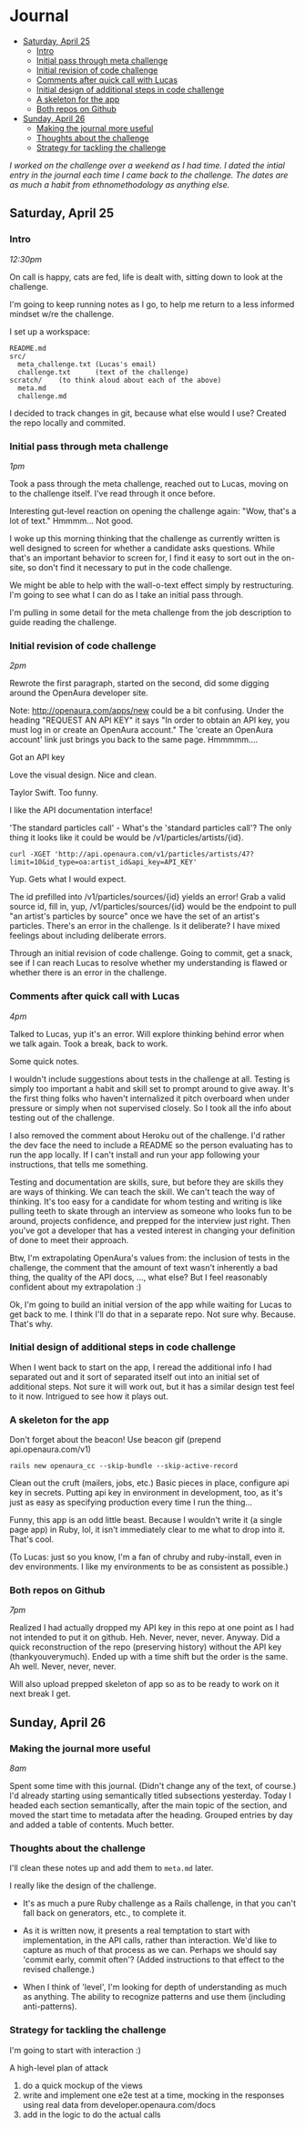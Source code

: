 # Journal

* [Saturday, April 25](#saturday-april-25)
  * [Intro](#intro)
  * [Initial pass through meta challenge](#initial-pass-through-meta-challenge)
  * [Initial revision of code challenge](#initial-revision-of-code-challenge)
  * [Comments after quick call with Lucas](#comments-after-quick-call-with-lucas)
  * [Initial design of additional steps in code challenge](#initial-design-of-additional-steps-in-code-challenge)
  * [A skeleton for the app](#a-skeleton-for-the-app)
  * [Both repos on Github](#both-repos-on-Github)
* [Sunday, April 26](#sunday-april-26)
  * [Making the journal more useful](#making-the-journal-more-useful)
  * [Thoughts about the challenge](#thoughts-about-the-challenge)
  * [Strategy for tackling the challenge](#strategy-for-tackling-the-challenge)

_I worked on the challenge over a weekend as I had time. I dated the intial
entry in the journal each time I came back to the challenge. The dates are
as much a habit from ethnomethodology as anything else._

## Saturday, April 25

### Intro
_12:30pm_

On call is happy, cats are fed, life is dealt with, sitting down to look at the
challenge.

I'm going to keep running notes as I go, to help me return to a less informed
mindset w/re the challenge.

I set up a workspace:

    README.md
    src/
      meta_challenge.txt (Lucas's email)
      challenge.txt      (text of the challenge)
    scratch/    (to think aloud about each of the above)
      meta.md
      challenge.md

I decided to track changes in git, because what else would I use?  Created the
repo locally and commited.

### Initial pass through meta challenge
_1pm_

Took a pass through the meta challenge, reached out to Lucas, moving on to the
challenge itself. I've read through it once before.

Interesting gut-level reaction on opening the challenge again: "Wow, that's a
lot of text." Hmmmm... Not good.

I woke up this morning thinking that the challenge as currently written is well
designed to screen for whether a candidate asks questions. While that's an
important behavior to screen for, I find it easy to sort out in the on-site, so
don't find it necessary to put in the code challenge.

We might be able to help with the wall-o-text effect simply by restructuring.
I'm going to see what I can do as I take an initial pass through.

I'm pulling in some detail for the meta challenge from the job description to
guide reading the challenge.

### Initial revision of code challenge
_2pm_

Rewrote the first paragraph, started on the second, did some digging around the
OpenAura developer site.

Note: http://openaura.com/apps/new could be a bit confusing. Under the heading
"REQUEST AN API KEY" it says "In order to obtain an API key, you must log in or
create an OpenAura account." The 'create an OpenAura account' link just brings
you back to the same page. Hmmmmm....

Got an API key

Love the visual design. Nice and clean.

Taylor Swift. Too funny.

I like the API documentation interface!

'The standard particles call' - What's the 'standard particles call'? The only
thing it looks like it could be would be /v1/particles/artists/{id}.

    curl -XGET 'http://api.openaura.com/v1/particles/artists/47?limit=10&id_type=oa:artist_id&api_key=API_KEY'

Yup. Gets what I would expect.

The id prefilled into /v1/particles/sources/{id} yields an error! Grab a valid
source id, fill in, yup, /v1/particles/sources/{id} would be the endpoint to
pull "an artist's particles by source" once we have the set of an artist's
particles. There's an error in the challenge. Is it deliberate? I have mixed
feelings about including deliberate errors.

Through an initial revision of code challenge. Going to commit, get a snack, see
if I can reach Lucas to resolve whether my understanding is flawed or whether
there is an error in the challenge.

### Comments after quick call with Lucas
_4pm_

Talked to Lucas, yup it's an error. Will explore thinking behind error when we
talk again. Took a break, back to work.

Some quick notes.

I wouldn't include suggestions about tests in the challenge at all. Testing is simply
too important a habit and skill set to prompt around to give away. It's the first
thing folks who haven't internalized it pitch overboard when under pressure or simply
when not supervised closely. So I took all the info about testing out of the challenge.

I also removed the comment about Heroku out of the challenge. I'd rather the dev face
the need to include a README so the person evaluating has to run the app locally. If
I can't install and run your app following your instructions, that tells me something.

Testing and documentation are skills, sure, but before they are skills they are
ways of thinking. We can teach the skill. We can't teach the way of
thinking. It's too easy for a candidate for whom testing and writing is like
pulling teeth to skate through an interview as someone who looks fun to be
around, projects confidence, and prepped for the interview just right. Then
you've got a developer that has a vested interest in changing your definition of
done to meet their approach.

Btw, I'm extrapolating OpenAura's values from: the inclusion of tests in the
challenge, the comment that the amount of text wasn't inherently a bad thing,
the quality of the API docs, ..., what else? But I feel reasonably confident about
my extrapolation :)

Ok, I'm going to build an initial version of the app while waiting for Lucas to
get back to me. I think I'll do that in a separate repo. Not sure why. Because.
That's why.

### Initial design of additional steps in code challenge

When I went back to start on the app, I reread the additional info I had separated out
and it sort of separated itself out into an initial set of additional steps. Not sure
it will work out, but it has a similar design test feel to it now. Intrigued to see
how it plays out.

### A skeleton for the app

Don't forget about the beacon! Use beacon gif (prepend api.openaura.com/v1)

    rails new openaura_cc --skip-bundle --skip-active-record

Clean out the cruft (mailers, jobs, etc.) Basic pieces in place, configure api
key in secrets. Putting api key in environment in development, too, as it's just
as easy as specifying production every time I run the thing...

Funny, this app is an odd little beast. Because I wouldn't write it (a single
page app) in Ruby, lol, it isn't immediately clear to me what to drop into
it. That's cool.

(To Lucas: just so you know, I'm a fan of chruby and ruby-install, even in dev
environments. I like my environments to be as consistent as possible.)

### Both repos on Github
_7pm_

Realized I had actually dropped my API key in this repo at one point as I had
not intended to put it on github. Heh. Never, never, never. Anyway. Did a quick
reconstruction of the repo (preserving history) without the API key
(thankyouverymuch). Ended up with a time shift but the order is the same. Ah well.
Never, never, never.

Will also upload prepped skeleton of app so as to be ready to work on it next
break I get.

## Sunday, April 26

### Making the journal more useful
_8am_

Spent some time with this journal. (Didn't change any of the text, of course.)
I'd already starting using semantically titled subsections yesterday. Today
I headed each section semantically, after the main topic of the section, and
moved the start time to metadata after the heading. Grouped entries by day
and added a table of contents. Much better.

### Thoughts about the challenge

I'll clean these notes up and add them to `meta.md` later.

I really like the design of the challenge.

* It's as much a pure Ruby challenge as a Rails challenge, in that you can't
  fall back on generators, etc., to complete it.

* As it is written now, it presents a real temptation to start with
  implementation, in the API calls, rather than interaction. We'd like to
  capture as much of that process as we can. Perhaps we should say 'commit early,
  commit often'? (Added instructions to that effect to the revised challenge.)

* When I think of 'level', I'm looking for depth of understanding as much as
  anything. The ability to recognize patterns and use them (including
  anti-patterns).

### Strategy for tackling the challenge

I'm going to start with interaction :)

A high-level plan of attack

1. do a quick mockup of the views
1. write and implement one e2e test at a time, mocking in the responses using
   real data from developer.openaura.com/docs
1. add in the logic to do the actual calls


